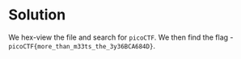 # Solution
We hex-view the file and search for `picoCTF`. We then find the flag - `picoCTF{more_than_m33ts_the_3y36BCA684D}`.
